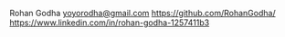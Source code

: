 Rohan Godha
yoyorodha@gmail.com
https://github.com/RohanGodha/
https://www.linkedin.com/in/rohan-godha-1257411b3
